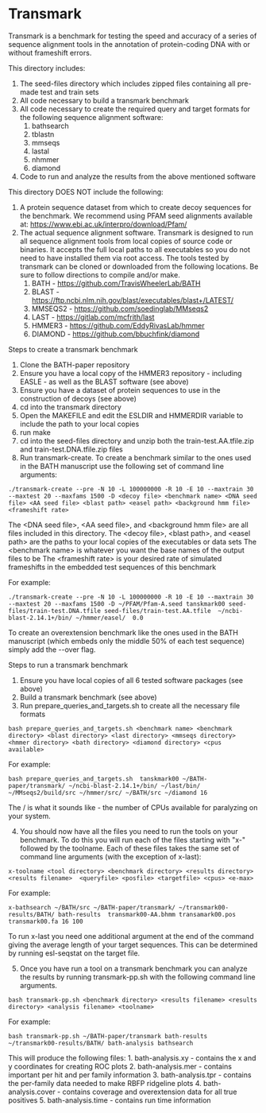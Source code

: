 # Transmark

Transmark is a benchmark for testing the speed and accuracy of a series of sequence alignment tools in the annotation of protein-coding DNA with or without frameshift errors.

This directory includes:
1. The seed-files directory which includes zipped files containing all pre-made test and train sets
2. All code necessary to build a transmark benchmark
3. All code necessary to create the required query and target formats for the following sequence alignment software:
     1. bathsearch
     2. tblastn
     3. mmseqs
     4. lastal
     5. nhmmer
     6. diamond
4. Code to run and analyze the results from the above mentioned software

This directory DOES NOT include the following:
1. A protein sequence dataset from which to create decoy sequences for the benchmark.  We recommend using PFAM seed alignments available at: https://www.ebi.ac.uk/interpro/download/Pfam/
2. The actual sequence alignment software. Transmark is designed to run all sequence alignment tools from local copies of source code or binaries.  It accepts the full local paths to all executables so you do not need to have installed them via root access. The tools tested by transmark can be cloned or downloaded from the following locations. Be sure to follow directions to compile and/or make.
    1. BATH    - https://github.com/TravisWheelerLab/BATH
    2. BLAST   - https://ftp.ncbi.nlm.nih.gov/blast/executables/blast+/LATEST/
    3. MMSEQS2 - https://github.com/soedinglab/MMseqs2
    4. LAST    - https://gitlab.com/mcfrith/last
    5. HMMER3  - https://github.com/EddyRivasLab/hmmer
    6. DIAMOND - https://github.com/bbuchfink/diamond

Steps to create a transmark benchmark
1. Clone the BATH-paper repository
2. Ensure you have a local copy of the HMMER3 repository - including EASLE - as well as the BLAST software (see above)
3. Ensure you have a dataset of protein sequences to use in the construction of decoys (see above)
4. cd into the transmark directory
5. Open the MAKEFILE and edit the ESLDIR and HMMERDIR variable to include the path to your local copies
6. run make
7. cd into the seed-files directory and unzip both the train-test.AA.tfile.zip and train-test.DNA.tfile.zip files
8. Run transmark-create.  To create a benchmark similar to the ones used in the BATH manuscript use the following set of command line arguments:
```
./transmark-create --pre -N 10 -L 100000000 -R 10 -E 10 --maxtrain 30 --maxtest 20 --maxfams 1500 -D <decoy file> <benchmark name> <DNA seed file> <AA seed file> <blast path> <easel path> <background hmm file> <frameshift rate>
```
The \<DNA seed file\>, \<AA seed file\>, and \<background hmm file\> are all files included in this directory.
The \<decoy file\>, \<blast path\>, and \<easel path\> are the paths to your local copies of the executables or data sets
The \<benchmark name\> is whatever you want the base names of the output files to be
The \<frameshift rate\> is your desired rate of simulated frameshifts in the embedded test sequences of this benchmark

For example:
```
./transmark-create --pre -N 10 -L 100000000 -R 10 -E 10 --maxtrain 30 --maxtest 20 --maxfams 1500 -D ~/PFAM/Pfam-A.seed tanskmark00 seed-files/train-test.DNA.tfile seed-files/train-test.AA.tfile  ~/ncbi-blast-2.14.1+/bin/ ~/hmmer/easel/  0.0
```
To create an overextension benchmark like the ones used in the BATH manuscript (which embeds only the middle 50% of each test sequence) simply add the --over flag. 

Steps to run a transmark benchmark
1. Ensure you have local copies of all 6 tested software packages (see above)
2. Build a transmark benchmark (see above)
3. Run prepare_queries_and_targets.sh to create all the necessary file formats
```
bash prepare_queries_and_targets.sh <benchmark name> <benchmark directory> <blast directory> <last directory> <mmseqs directory> <hmmer directory> <bath directory> <diamond directory> <cpus available>
```
For example:
```
bash prepare_queries_and_targets.sh  tanskmark00 ~/BATH-paper/transmark/ ~/ncbi-blast-2.14.1+/bin/ ~/last/bin/ ~/MMseqs2/build/src ~/hmmer/src/ ~/BATH/src ~/diamond 16
```
The /<cpus available/> is what it sounds like - the number of CPUs available for paralyzing on your system. 

4. You should now have all the files you need to run the tools on your benchmark. To do this you will run each of the files starting with "x-" followed by the toolname. Each of these files takes the same set of command line arguments (with the exception of x-last):
```
x-toolname <tool directory> <benchmark directory> <results directory> <results filename>  <queryfile> <posfile> <targetfile> <cpus> <e-max>
```
For example:
```
x-bathsearch ~/BATH/src ~/BATH-paper/transmark/ ~/transmark00-results/BATH/ bath-results  transmark00-AA.bhmm transamark00.pos transmark00.fa 16 100
```

To run x-last you need one additional argument at the end of the command giving the average length of your target sequences. This can be determined by running esl-seqstat on the target file.

5. Once you have run a tool on a transmark benchmark you can analyze the results by running transmark-pp.sh with the following command line arguments.
```
bash transmark-pp.sh <benchmark directory> <results filename> <results directory> <analysis filename> <toolname> 
```
For example:
```
bash transmark-pp.sh ~/BATH-paper/transmark bath-results ~/transmark00-results/BATH/ bath-analysis bathsearch
``` 
This will produce the following files:
	1. bath-analysis.xy  - contains the x and y coordinates for creating ROC plots
	2. bath-analysis.mer - contains important per hit and per family information
        3. bath-analysis.tpr - contains the per-family data needed to make RBFP ridgeline plots
	4. bath-analysis.cover - contains coverage and overextension data for all true positives
        5. bath-analysis.time - contains run time information
 
